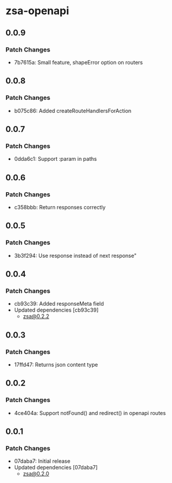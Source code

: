 # zsa-openapi

## 0.0.9

### Patch Changes

- 7b7615a: Small feature, shapeError option on routers

## 0.0.8

### Patch Changes

- b075c86: Added createRouteHandlersForAction

## 0.0.7

### Patch Changes

- 0dda6c1: Support :param in paths

## 0.0.6

### Patch Changes

- c358bbb: Return responses correctly

## 0.0.5

### Patch Changes

- 3b3f294: Use response instead of next response"

## 0.0.4

### Patch Changes

- cb93c39: Added responseMeta field
- Updated dependencies [cb93c39]
  - zsa@0.2.2

## 0.0.3

### Patch Changes

- 17ffd47: Returns json content type

## 0.0.2

### Patch Changes

- 4ce404a: Support notFound() and redirect() in openapi routes

## 0.0.1

### Patch Changes

- 07daba7: Initial release
- Updated dependencies [07daba7]
  - zsa@0.2.0
